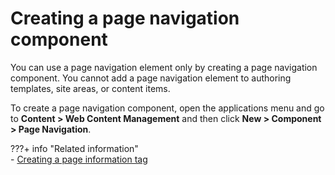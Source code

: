 # Creating a page navigation component

You can use a page navigation element only by creating a page navigation component. You cannot add a page navigation element to authoring templates, site areas, or content items.

To create a page navigation component, open the applications menu and go to **Content > Web Content Management** and then click **New > Component > Page Navigation**.

???+ info "Related information"  
    -   [Creating a page information tag](../../../../wcm_artifacts/tags/creating_web_content_tags/wcm_dev_elements_page-navigation_tag.md)



